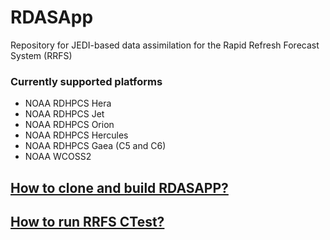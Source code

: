 # RDASApp
Repository for JEDI-based data assimilation for the Rapid Refresh Forecast System (RRFS)

### Currently supported platforms
-   NOAA RDHPCS Hera
-   NOAA RDHPCS Jet
-   NOAA RDHPCS Orion
-   NOAA RDHPCS Hercules
-   NOAA RDHPCS Gaea (C5 and C6)
-   NOAA WCOSS2 

## [How to clone and build RDASAPP?](docs/build_and_test.md)
## [How to run RRFS CTest?](docs/build_and_test.md#3-rrfs-ctest)
